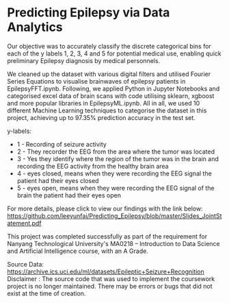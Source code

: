# Predicting Epilepsy via Data Analytics
Our objective was to accurately classify the discrete categorical bins for each of the y labels 1, 2, 3, 4 and 5 for potential medical use, enabling quick preliminary Epilepsy diagnosis by medical personnels. 

We cleaned up the dataset with various digital filters and utilised Fourier Series Equations to visualise brainwaves of epilepsy patients in EpilepsyFFT.ipynb. Following, we applied Python in Jupyter Notebooks and categorised excel data of brain scans with code utilising sklearn, xgboost and more popular libraries in EpilepsyML.ipynb. All in all, we used 10 different Machine Learning techniques to categorise the dataset in this project, achieving up to 97.35% prediction accuracy in the test set.


y-labels:
- 1 - Recording of seizure activity
- 2 - They recorder the EEG from the area where the tumor was located
- 3 - Yes they identify where the region of the tumor was in the brain and recording the EEG activity from the healthy brain area
- 4 - eyes closed, means when they were recording the EEG signal the patient had their eyes closed
- 5 - eyes open, means when they were recording the EEG signal of the brain the patient had their eyes open


For more details, please click to view our findings with the link below:
https://github.com/leeyunfai/Predicting_Epilepsy/blob/master/Slides_JointStatement.pdf

This project was completed successfully as part of the requirement for Nanyang Technological University's MA0218 – Introduction to Data Science and Artificial Intelligence course, with an A Grade.

Source Data: https://archive.ics.uci.edu/ml/datasets/Epileptic+Seizure+Recognition
Disclaimer : The source code that was used to implement the coursework project is no longer maintained. There may be errors or bugs that did not exist at the time of creation.
